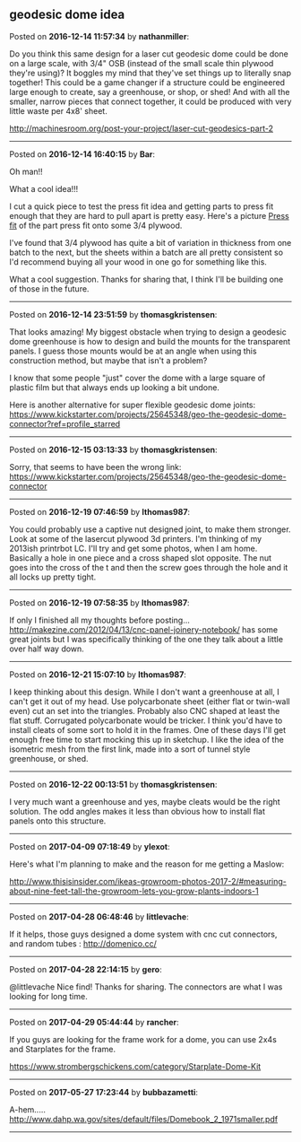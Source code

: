 ## geodesic dome idea
Posted on **2016-12-14 11:57:34** by **nathanmiller**:

Do you think this same design for a laser cut geodesic dome could be done on a large scale, with 3/4" OSB (instead of the small scale thin plywood they're using)? It boggles my mind that they've set things up to literally snap together! This could be a game changer if a structure could be engineered large enough to create, say a greenhouse, or shop, or shed! And with all the smaller, narrow pieces that connect together, it could be produced with very little waste per 4x8' sheet.

http://machinesroom.org/post-your-project/laser-cut-geodesics-part-2

---

Posted on **2016-12-14 16:40:15** by **Bar**:

Oh man!!



What a cool idea!!! 



I cut a quick piece to test the press fit idea and getting parts to press fit enough that they are hard to pull apart is pretty easy. Here's a picture  [Press fit](../../images/MV/FF/MVFF_pressfit.jpg.jpg) of the part press fit onto some 3/4 plywood.



I've found that 3/4 plywood has quite a bit of variation in thickness from one batch to the next, but the sheets within a batch are all pretty consistent so I'd recommend buying all your wood in one go for something like this.



What a cool suggestion. Thanks for sharing that, I think I'll be building one of those in the future.

---

Posted on **2016-12-14 23:51:59** by **thomasgkristensen**:

That looks amazing! My biggest obstacle when trying to design a geodesic dome greenhouse is how to design and build the mounts for the transparent panels. I guess those mounts would be at an angle when using this construction method, but maybe that isn't a problem?



I know that some people "just" cover the dome with a large square of plastic film but that always ends up looking a bit undone.



Here is another alternative for super flexible geodesic dome joints: https://www.kickstarter.com/projects/25645348/geo-the-geodesic-dome-connector?ref=profile_starred

---

Posted on **2016-12-15 03:13:33** by **thomasgkristensen**:

Sorry, that seems to have been the wrong link: https://www.kickstarter.com/projects/25645348/geo-the-geodesic-dome-connector

---

Posted on **2016-12-19 07:46:59** by **lthomas987**:

You could probably use a captive nut designed joint, to make them stronger.  Look at some of the lasercut plywood 3d printers.  I'm thinking of my 2013ish printrbot LC.  I'll try and get some photos, when I am home.  Basically a hole in one piece and a cross shaped slot opposite.  The nut goes into the cross of the t and then the screw goes through the hole and it all locks up pretty tight.

---

Posted on **2016-12-19 07:58:35** by **lthomas987**:

If only I finished all my thoughts before posting... http://makezine.com/2012/04/13/cnc-panel-joinery-notebook/  has some great joints but I was specifically thinking of the one they talk about a little over half way down.

---

Posted on **2016-12-21 15:07:10** by **lthomas987**:

I keep thinking about this design. While I don't want a greenhouse at all, I can't get it out of my head.  Use polycarbonate sheet (either flat or twin-wall even) cut an set into the triangles. Probably also CNC shaped at least the flat stuff. Corrugated polycarbonate would be tricker.  I think you'd have to install cleats of some sort to hold it in the frames.  One of these days I'll get enough free time to start mocking this up in sketchup.   I like the idea of the isometric mesh from the first link, made into a sort of tunnel style greenhouse, or shed.

---

Posted on **2016-12-22 00:13:51** by **thomasgkristensen**:

I very much want a greenhouse and yes, maybe cleats would be the right solution. The odd angles makes it less than obvious how to install flat panels onto this structure.

---

Posted on **2017-04-09 07:18:49** by **ylexot**:

Here's what I'm planning to make and the reason for me getting a Maslow:

http://www.thisisinsider.com/ikeas-growroom-photos-2017-2/#measuring-about-nine-feet-tall-the-growroom-lets-you-grow-plants-indoors-1

---

Posted on **2017-04-28 06:48:46** by **littlevache**:

If it helps, those guys designed a dome system with cnc cut connectors, and random tubes : http://domenico.cc/

---

Posted on **2017-04-28 22:14:15** by **gero**:

@littlevache Nice find! Thanks for sharing. The connectors are what I was looking for long time.

---

Posted on **2017-04-29 05:44:44** by **rancher**:

If you guys are looking for the frame work for a dome, you can use 2x4s and Starplates for the frame.  



https://www.strombergschickens.com/category/Starplate-Dome-Kit

---

Posted on **2017-05-27 17:23:44** by **bubbazametti**:

A-hem.....  http://www.dahp.wa.gov/sites/default/files/Domebook_2_1971smaller.pdf

---

